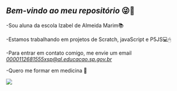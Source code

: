 ## *Bem-vindo ao meu repositório* 😜🤞

-Sou aluna da escola Izabel de Almeida Marim📚

-Estamos trabalhando em projetos de Scratch, javaScript e P5JS💻🖱

-Para entrar em contato comigo, me envie um email *0000112681555xsp@al.educacao.sp.gov.br*

-Quero me formar em medicina 🥰


![](https://media1.tenor.com/m/1cL5fzcjpaQAAAAd/laptop.gif)
